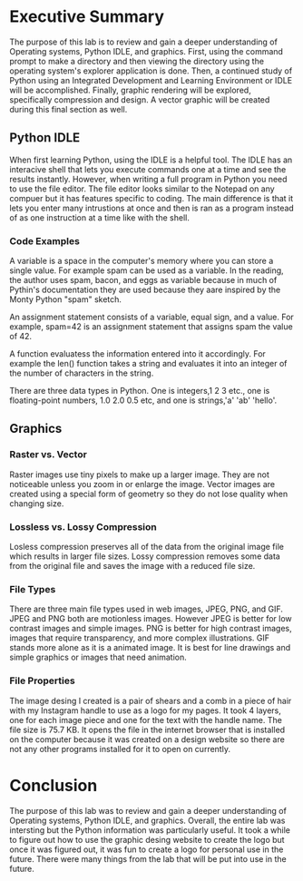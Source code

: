 # Executive Summary
The purpose of this lab is to review and gain a deeper understanding of Operating systems, Python IDLE, and graphics. First, using the command prompt to make a directory and then viewing the directory using the operating system's explorer application is done. Then, a continued study of Python using an Integrated Development and Learning Environment or IDLE will be accomplished. Finally, graphic rendering will be explored, specifically compression and design. A vector graphic will be created during this final section as well.

## Python IDLE
When first learning Python, using the IDLE is a helpful tool. The IDLE has an interacive shell that lets you execute commands one at a time and see the results instantly. However, when writing a full program in Python you need to use the file editor. The file editor looks similar to the Notepad on any compuer but it has features specific to coding. The main difference is that it lets you enter many intrustions at once and then is ran as a program instead of as one instruction at a time like with the shell.
### Code Examples
A variable is a space in the computer's memory where you can store a single value. For example spam can be used as a variable. In the reading, the author uses spam, bacon, and eggs as variable because in much of Pythin's documentation they are used because they aare inspired by the Monty Python "spam" sketch.

An assignment statement consists of a variable, equal sign, and a value. For example, spam=42 is an assignment statement that assigns spam the value of 42.

A function evaluatess the information entered into it accordingly. For example the len() function takes a string and evaluates it into an integer of the number of characters in the string.

There are three data types in Python. One is integers,1 2 3 etc., one is floating-point numbers, 1.0 2.0 0.5 etc, and one is strings,'a' 'ab' 'hello'.
## Graphics
### Raster vs. Vector
Raster images use tiny pixels to make up a larger image. They are not noticeable unless you zoom in or enlarge the image. Vector images are created using a special form of geometry so they do not lose quality when changing size.
### Lossless vs. Lossy Compression
Losless compression preserves all of the data from the original image file which results in larger file sizes. Lossy compression removes some data from the original file and saves the image with a reduced file size. 
### File Types
There are three main file types used in web images, JPEG,  PNG, and GIF. JPEG and PNG both are motionless images. However JPEG is better for low contrast images and simple images. PNG is better for high contrast images, images that require transparency, and more complex illustrations. GIF stands more alone as it is a animated image. It is best for line drawings and simple graphics or images that need animation.
### File Properties
The image desing I created is a pair of shears and a comb in a piece of hair with my Instagram handle to use as a logo for my pages. It took 4 layers, one for each image piece and one for the text with the handle name. The file size is 75.7 KB. It opens the file in the internet browser that is installed on the computer because it was created on a design website so there are not any other programs installed for it to open on currently. 

# Conclusion
The purpose of this lab was to review and gain a deeper understanding of Operating systems, Python IDLE, and graphics. Overall, the entire lab was intersting but the Python information was particularly useful. It took a while to figure out how to use the graphic desing website to create the logo but once it was figured out, it was fun to create a logo for personal use in the future. There were many things from the lab that will be put into use in the future.
